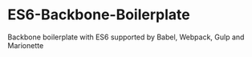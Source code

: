 # ES6-Backbone-Boilerplate
Backbone boilerplate with ES6 supported by Babel, Webpack, Gulp and Marionette
